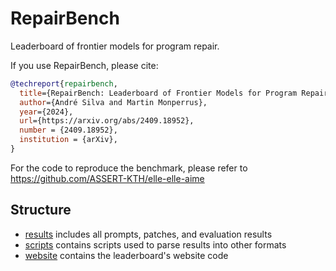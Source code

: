 # RepairBench

Leaderboard of frontier models for program repair.

If you use RepairBench, please cite:

```bibtex
@techreport{repairbench,
  title={RepairBench: Leaderboard of Frontier Models for Program Repair}, 
  author={André Silva and Martin Monperrus},
  year={2024},
  url={https://arxiv.org/abs/2409.18952}, 
  number = {2409.18952},
  institution = {arXiv},
}
```

For the code to reproduce the benchmark, please refer to https://github.com/ASSERT-KTH/elle-elle-aime

## Structure

- [results](results) includes all prompts, patches, and evaluation results
- [scripts](scripts) contains scripts used to parse results into other formats
- [website](website) contains the leaderboard's website code
